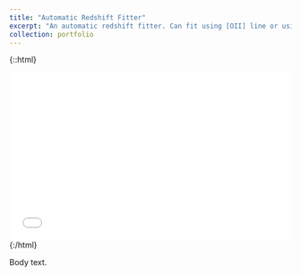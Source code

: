 ```yaml
---
title: "Automatic Redshift Fitter"
excerpt: "An automatic redshift fitter. Can fit using [OII] line or using template cross-correlation."
collection: portfolio
---
```


{::html}
<iframe src='/images/test.html' frameborder='0' width='500' height='300'></iframe>
{:/html}

Body text.
